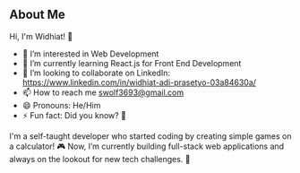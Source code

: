 ## About Me
Hi, I'm Widhiat! 👋
- 👀 I’m interested in Web Development
- 🌱 I’m currently learning React.js for Front End Development
- 💞️ I’m looking to collaborate on LinkedIn: https://www.linkedin.com/in/widhiat-adi-prasetyo-03a84630a/
- 📫 How to reach me swolf3693@gmail.com
- 😄 Pronouns: He/Him
- ⚡ Fun fact: Did you know? 🧠

I'm a self-taught developer who started coding by creating simple games on a calculator! 🎮 Now, I’m currently building full-stack web applications and always on the lookout for new tech challenges. 🚀

<!---
WidhiatAdiP/WidhiatAdiP is a ✨ special ✨ repository because its `README.md` (this file) appears on your GitHub profile.
You can click the Preview link to take a look at your changes.
--->
